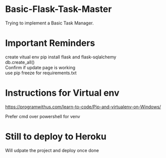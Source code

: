 # Basic-Flask-Task-Master
Trying to implement a Basic Task Manager.

# Important Reminders
create vitual env
pip install flask and flask-sqlalchemy  
db.create_all()  
Confirm if update page is working  
use pip freeze for requirements.txt  



# Instructions for Virtual env
https://programwithus.com/learn-to-code/Pip-and-virtualenv-on-Windows/

Prefer cmd over powershell for venv



# Still to deploy to Heroku
Will udpate the project and deploy once done